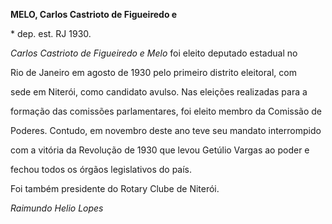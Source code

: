 **MELO, Carlos Castrioto de Figueiredo e**



\* dep. est. RJ 1930.



*Carlos Castrioto de Figueiredo e Melo* foi eleito deputado estadual no

Rio de Janeiro em agosto de 1930 pelo primeiro distrito eleitoral, com

sede em Niterói, como candidato avulso. Nas eleições realizadas para a

formação das comissões parlamentares, foi eleito membro da Comissão de

Poderes. Contudo, em novembro deste ano teve seu mandato interrompido

com a vitória da Revolução de 1930 que levou Getúlio Vargas ao poder e

fechou todos os órgãos legislativos do país.



Foi também presidente do Rotary Clube de Niterói.



*Raimundo Helio Lopes*



